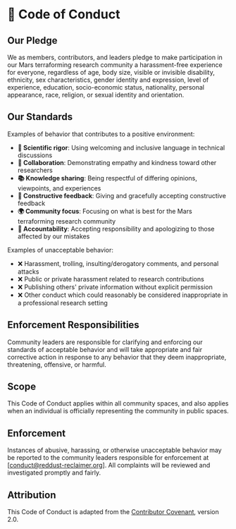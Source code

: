 # 🤝 Code of Conduct

## Our Pledge

We as members, contributors, and leaders pledge to make participation in our Mars terraforming research community a harassment-free experience for everyone, regardless of age, body size, visible or invisible disability, ethnicity, sex characteristics, gender identity and expression, level of experience, education, socio-economic status, nationality, personal appearance, race, religion, or sexual identity and orientation.

## Our Standards

Examples of behavior that contributes to a positive environment:

* **🔬 Scientific rigor**: Using welcoming and inclusive language in technical discussions
* **🤝 Collaboration**: Demonstrating empathy and kindness toward other researchers
* **📚 Knowledge sharing**: Being respectful of differing opinions, viewpoints, and experiences
* **🎯 Constructive feedback**: Giving and gracefully accepting constructive feedback
* **🌍 Community focus**: Focusing on what is best for the Mars terraforming research community
* **🙏 Accountability**: Accepting responsibility and apologizing to those affected by our mistakes

Examples of unacceptable behavior:

* ❌ Harassment, trolling, insulting/derogatory comments, and personal attacks
* ❌ Public or private harassment related to research contributions
* ❌ Publishing others' private information without explicit permission
* ❌ Other conduct which could reasonably be considered inappropriate in a professional research setting

## Enforcement Responsibilities

Community leaders are responsible for clarifying and enforcing our standards of acceptable behavior and will take appropriate and fair corrective action in response to any behavior that they deem inappropriate, threatening, offensive, or harmful.

## Scope

This Code of Conduct applies within all community spaces, and also applies when an individual is officially representing the community in public spaces.

## Enforcement

Instances of abusive, harassing, or otherwise unacceptable behavior may be reported to the community leaders responsible for enforcement at [conduct@reddust-reclaimer.org]. All complaints will be reviewed and investigated promptly and fairly.

## Attribution

This Code of Conduct is adapted from the [Contributor Covenant](https://www.contributor-covenant.org/), version 2.0.
